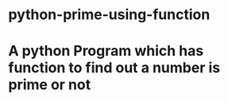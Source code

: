 # python-prime-using-function
# A python Program which has function to find out a number is prime or not 
